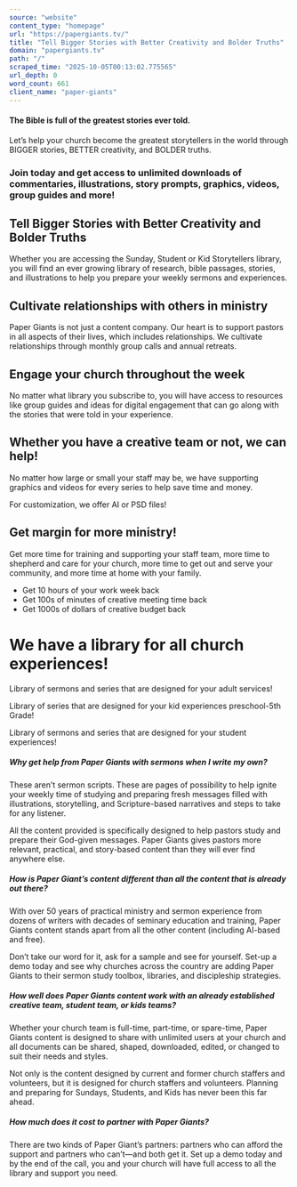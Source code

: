 ```yaml
---
source: "website"
content_type: "homepage"
url: "https://papergiants.tv/"
title: "Tell Bigger Stories with Better Creativity and Bolder Truths"
domain: "papergiants.tv"
path: "/"
scraped_time: "2025-10-05T00:13:02.775565"
url_depth: 0
word_count: 661
client_name: "paper-giants"
---
```


#### The Bible is full of the greatest stories ever told.

Let’s help your church become the greatest storytellers in the world through BIGGER stories, BETTER creativity, and BOLDER truths.

### Join today and get access to unlimited downloads of commentaries, illustrations, story prompts, graphics, videos, group guides and more!

## Tell Bigger Stories with Better Creativity and Bolder Truths

Whether you are accessing the Sunday, Student or Kid Storytellers library, you will find an ever growing library of research, bible passages, stories, and illustrations to help you prepare your weekly sermons and experiences.

## Cultivate relationships with others in ministry

Paper Giants is not just a content company. Our heart is to support pastors in all aspects of their lives, which includes relationships. We cultivate relationships through monthly group calls and annual retreats.

## Engage your church throughout the week

No matter what library you subscribe to, you will have access to resources like group guides and ideas for digital engagement that can go along with the stories that were told in your experience.

## Whether you have a creative team or not, we can help!

No matter how large or small your staff may be, we have supporting graphics and videos for every series to help save time and money.

For customization, we offer AI or PSD files!

## Get margin for more ministry!

Get more time for training and supporting your staff team, more time to shepherd and care for your church, more time to get out and serve your community, and more time at home with your family.

*   Get 10 hours of your work week back
*   Get 100s of minutes of creative meeting time back
*   Get 1000s of dollars of creative budget back

# We have a library for all church experiences!

Library of sermons and series that are designed for your adult services!

Library of series that are designed for your kid experiences preschool-5th Grade!

Library of sermons and series that are designed for your student experiences!

##### Why get help from Paper Giants with sermons when I write my own?

These aren’t sermon scripts. These are pages of possibility to help ignite your weekly time of studying and preparing fresh messages filled with illustrations, storytelling, and Scripture-based narratives and steps to take for any listener.

All the content provided is specifically designed to help pastors study and prepare their God-given messages. Paper Giants gives pastors more relevant, practical, and story-based content than they will ever find anywhere else.

##### How is Paper Giant’s content different than all the content that is already out there?

With over 50 years of practical ministry and sermon experience from dozens of writers with decades of seminary education and training, Paper Giants content stands apart from all the other content (including AI-based and free).

Don’t take our word for it, ask for a sample and see for yourself. Set-up a demo today and see why churches across the country are adding Paper Giants to their sermon study toolbox, libraries, and discipleship strategies.

##### How well does Paper Giants content work with an already established creative team, student team, or kids teams?

Whether your church team is full-time, part-time, or spare-time, Paper Giants content is designed to share with unlimited users at your church and all documents can be shared, shaped, downloaded, edited, or changed to suit their needs and styles.

Not only is the content designed by current and former church staffers and volunteers, but it is designed for church staffers and volunteers. Planning and preparing for Sundays, Students, and Kids has never been this far ahead.

##### How much does it cost to partner with Paper Giants?

There are two kinds of Paper Giant’s partners: partners who can afford the support and partners who can’t—and both get it. Set up a demo today and by the end of the call, you and your church will have full access to all the library and support you need.